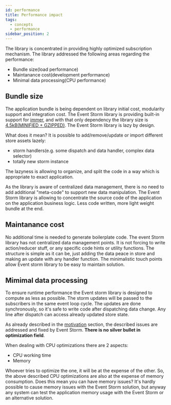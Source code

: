 ```yaml
---
id: performance
title: Performance impact
tags:
  - concepts
  - performance
sidebar_position: 2
---
```


The library is concentrated in providing highly optimized subscription mechanism. The library addressed the following areas regarding the performance:
- Bundle size(load performance)
- Maintanance cost(development performance)
- Minimal data processing(CPU performance)

## Bundle size
The application bundle is being dependent on library initial cost, modularity support and integration cost. The Event Storm library is providing built-in support for [immer](https://immerjs.github.io/immer/), and with that only dependency the library size is [4.5kB(MINIFIED + GZIPPED)](https://bundlephobia.com/package/event-storm@3.0.0). The Event Storm library is lazy by design. 

What does it mean? 
It is possible to add/remove/update or import different store assets lazely:
- storm handlers(e.g. some dispatch and data handler, complex data selector)
- totally new storm instance

The lazyness is allowing to organize, and split the code in a way which is appropriate to exact application.

As the library is aware of centralized data management, there is no need to add additional "meta-code" to support new data manipulation. The Event Storm library is allowing to concentrate the source code of the application on the application business logic. Less code written, more light weight bundle at the end.

## Maintanance cost
No additional time is needed to generate boilerplate code. The event Storm library has not centralized data management points. It is not forcing to write action/reducer stuff, or any specific code hints or utility functions. The structure is simple as it can be, just adding the data peace in store and making an update with any handler function. The minimalistic touch points allow Event storm library to be easy to maintain solution. 

## Mimimal data processing
To ensure runtime performance the Event storm library is designed to compute as less as possible. The storm updates will be passed to the subscribers in the same event loop cycle. The updates are done synchronously, so it's safe to write code after dispatching data change. Any line after dispatch can access already updated store state. 

As already described in the [motivation](/docs/motivation) section, the described issues are addressed and fixed by Event Storm.
**There is no silver bullet in optimization field**. 

When dealing with CPU optimizations there are 2 aspects:
- CPU working time
- Memory

Whoever tries to optimize the one, it will be at the expense of the other. So, the above described CPU optimizations are also at the expense of memory consumption. Does this mean you can have memory issues? It's hardly possible to cause memory issues with the Event Storm solution, but anyway any system can test the application memory usage with the Event Storm or an alternative solution. 
